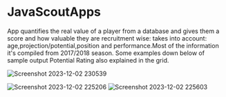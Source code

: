 # JavaScoutApps
App quantifies the real value of a player from a database and gives them a score and how valuable they are recruitment wise: takes into account: age,projection/potential,position and performance.Most of the information it's compiled from 2017/2018 season.
Some examples down below of sample output Potential Rating also explained in the grid.

![Screenshot 2023-12-02 230539](https://github.com/gjzuloaga/JavaScoutApps/assets/119768381/98b3f942-9977-42aa-8558-041b3fb85a33)



![Screenshot 2023-12-02 225206](https://github.com/gjzuloaga/JavaScoutApps/assets/119768381/a3c1ce85-fbf7-4f25-86a6-b459431d1dae)
![Screenshot 2023-12-02 225603](https://github.com/gjzuloaga/JavaScoutApps/assets/119768381/ac8e84d1-9918-4d03-b59e-7802a6729efc)
